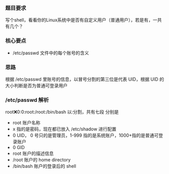 ### 题目要求
写个shell，看看你的Linux系统中是否有自定义用户（普通用户），若是有，一共有几个？

### 核心要点

- /etc/passwd 文件中的每个账号的含义

### 思路

根据 /etc/passwd 里账号的信息，以冒号分割的第三位是代表 UID，根据 UID 的大小判断是否为普通可登录用户

### /etc/passwd 解析

root:x:0:0:root:/root:/bin/bash  以:分割，共有七段
分别是

- root 账户名称
- x 指的是密码，现在都已放入 /etc/shadow 进行配置
- 0 UID， 0 号只的是管理员，1-999 指的是系统账户，1000+指的是普通可登录账户
- 0 GID
- root 账户的描述信息
- /root 账户的 home directory
- /bin/bash 账户的登录后的 shell
